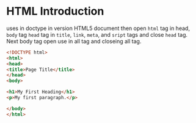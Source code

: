# HTML Introduction

uses in doctype in version HTML5 document then open `html` tag in head, `body` tag `head` tag in `title`, `link`, `meta`, and `sript` tags and close `head` tag.
Next body tag open use in all tag and closeing all tag.

```html
<!DOCTYPE html>
<html>
<head>
<title>Page Title</title>
</head>
<body>

<h1>My First Heading</h1>
<p>My first paragraph.</p>

</body>
</html>
```
